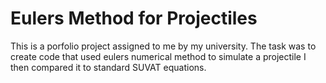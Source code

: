 # Eulers Method for Projectiles
This is a porfolio project assigned to me by my university.
The task was to create code that used eulers numerical method to simulate a projectile 
I then compared it to standard SUVAT equations.

